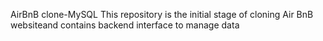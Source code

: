 AirBnB clone-MySQL
This repository is the initial stage of cloning Air BnB websiteand contains backend interface to manage data
